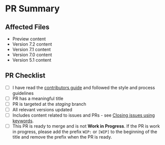 # PR Summary
<!--
    Summarize your changes and list related issues here. For example:

    This changes fixes problem X in the documentation for Y.
    - Fixes #1234
    - Resolves #1235
-->

## Affected Files

<!--
    When changing **cmdlet reference** or **about_ topics**, the changes
    should be copied to all relevant versions. Delete the entries for
    any version in this list that this PR does not affect:
-->

- Preview content
- Version 7.2 content
- Version 7.1 content
- Version 7.0 content
- Version 5.1 content

## PR Checklist

<!--
    These items are mandatory. For your PR to be reviewed and merged,
    ensure you have followed these steps. As you complete the steps,
    check each box by replacing the space between the brackets with an
    x or by clicking on the box in the UI after your PR is submitted.
-->

- [ ] I have read the [contributors guide][contrib] and followed the style and process guidelines
- [ ] PR has a meaningful title
- [ ] PR is targeted at the _staging_ branch
- [ ] All relevant versions updated
- [ ] Includes content related to issues and PRs - see [Closing issues using keywords][key].
- [ ] This PR is ready to merge and is not **Work in Progress**. If the PR is work in progress,
  please add the prefix `WIP:` or `[WIP]` to the beginning of the title and remove the prefix when
  the PR is ready.

[contrib]: https://docs.microsoft.com/powershell/scripting/community/contributing/overview
[key]: https://help.github.com/en/articles/closing-issues-using-keywords